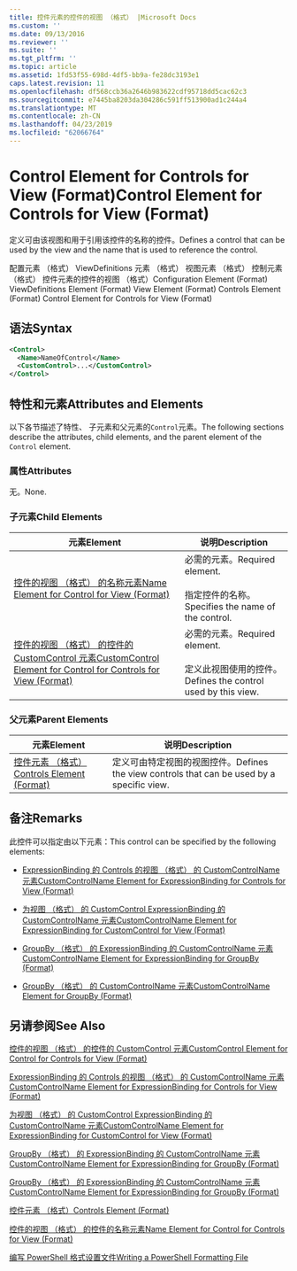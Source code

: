 ```yaml
---
title: 控件元素的控件的视图 （格式） |Microsoft Docs
ms.custom: ''
ms.date: 09/13/2016
ms.reviewer: ''
ms.suite: ''
ms.tgt_pltfrm: ''
ms.topic: article
ms.assetid: 1fd53f55-698d-4df5-bb9a-fe28dc3193e1
caps.latest.revision: 11
ms.openlocfilehash: df568ccb36a2646b983622cdf95718dd5cac62c3
ms.sourcegitcommit: e7445ba8203da304286c591ff513900ad1c244a4
ms.translationtype: MT
ms.contentlocale: zh-CN
ms.lasthandoff: 04/23/2019
ms.locfileid: "62066764"
---
```

# <a name="control-element-for-controls-for-view--format"></a><span data-ttu-id="d5e5c-102">Control Element for Controls for View (Format)</span><span class="sxs-lookup"><span data-stu-id="d5e5c-102">Control Element for Controls for View  (Format)</span></span>

<span data-ttu-id="d5e5c-103">定义可由该视图和用于引用该控件的名称的控件。</span><span class="sxs-lookup"><span data-stu-id="d5e5c-103">Defines a control that can be used by the view and the name that is used to reference the control.</span></span>

<span data-ttu-id="d5e5c-104">配置元素 （格式） ViewDefinitions 元素 （格式） 视图元素 （格式） 控制元素 （格式） 控件元素的控件的视图 （格式）</span><span class="sxs-lookup"><span data-stu-id="d5e5c-104">Configuration Element (Format) ViewDefinitions Element (Format) View Element (Format) Controls Element (Format) Control Element for Controls for View (Format)</span></span>

## <a name="syntax"></a><span data-ttu-id="d5e5c-105">语法</span><span class="sxs-lookup"><span data-stu-id="d5e5c-105">Syntax</span></span>

```xml
<Control>
  <Name>NameOfControl</Name>
  <CustomControl>...</CustomControl>
</Control>
```

## <a name="attributes-and-elements"></a><span data-ttu-id="d5e5c-106">特性和元素</span><span class="sxs-lookup"><span data-stu-id="d5e5c-106">Attributes and Elements</span></span>

<span data-ttu-id="d5e5c-107">以下各节描述了特性、 子元素和父元素的`Control`元素。</span><span class="sxs-lookup"><span data-stu-id="d5e5c-107">The following sections describe the attributes, child elements, and the parent element of the `Control` element.</span></span>

### <a name="attributes"></a><span data-ttu-id="d5e5c-108">属性</span><span class="sxs-lookup"><span data-stu-id="d5e5c-108">Attributes</span></span>

<span data-ttu-id="d5e5c-109">无。</span><span class="sxs-lookup"><span data-stu-id="d5e5c-109">None.</span></span>

### <a name="child-elements"></a><span data-ttu-id="d5e5c-110">子元素</span><span class="sxs-lookup"><span data-stu-id="d5e5c-110">Child Elements</span></span>

|<span data-ttu-id="d5e5c-111">元素</span><span class="sxs-lookup"><span data-stu-id="d5e5c-111">Element</span></span>|<span data-ttu-id="d5e5c-112">说明</span><span class="sxs-lookup"><span data-stu-id="d5e5c-112">Description</span></span>|
|-------------|-----------------|
|[<span data-ttu-id="d5e5c-113">控件的视图 （格式） 的名称元素</span><span class="sxs-lookup"><span data-stu-id="d5e5c-113">Name Element for Control for View (Format)</span></span>](./name-element-for-control-for-controls-for-view-format.md)|<span data-ttu-id="d5e5c-114">必需的元素。</span><span class="sxs-lookup"><span data-stu-id="d5e5c-114">Required element.</span></span><br /><br /> <span data-ttu-id="d5e5c-115">指定控件的名称。</span><span class="sxs-lookup"><span data-stu-id="d5e5c-115">Specifies the name of the control.</span></span>|
|[<span data-ttu-id="d5e5c-116">控件的视图 （格式） 的控件的 CustomControl 元素</span><span class="sxs-lookup"><span data-stu-id="d5e5c-116">CustomControl Element for Control for Controls for View (Format)</span></span>](./customcontrol-element-for-control-for-controls-for-view-format.md)|<span data-ttu-id="d5e5c-117">必需的元素。</span><span class="sxs-lookup"><span data-stu-id="d5e5c-117">Required element.</span></span><br /><br /> <span data-ttu-id="d5e5c-118">定义此视图使用的控件。</span><span class="sxs-lookup"><span data-stu-id="d5e5c-118">Defines the control used by this view.</span></span>|

### <a name="parent-elements"></a><span data-ttu-id="d5e5c-119">父元素</span><span class="sxs-lookup"><span data-stu-id="d5e5c-119">Parent Elements</span></span>

|<span data-ttu-id="d5e5c-120">元素</span><span class="sxs-lookup"><span data-stu-id="d5e5c-120">Element</span></span>|<span data-ttu-id="d5e5c-121">说明</span><span class="sxs-lookup"><span data-stu-id="d5e5c-121">Description</span></span>|
|-------------|-----------------|
|[<span data-ttu-id="d5e5c-122">控件元素 （格式）</span><span class="sxs-lookup"><span data-stu-id="d5e5c-122">Controls Element (Format)</span></span>](./controls-element-for-view-format.md)|<span data-ttu-id="d5e5c-123">定义可由特定视图的视图控件。</span><span class="sxs-lookup"><span data-stu-id="d5e5c-123">Defines the view controls that can be used by a specific view.</span></span>|

## <a name="remarks"></a><span data-ttu-id="d5e5c-124">备注</span><span class="sxs-lookup"><span data-stu-id="d5e5c-124">Remarks</span></span>

<span data-ttu-id="d5e5c-125">此控件可以指定由以下元素：</span><span class="sxs-lookup"><span data-stu-id="d5e5c-125">This control can be specified by the following elements:</span></span>

- [<span data-ttu-id="d5e5c-126">ExpressionBinding 的 Controls 的视图 （格式） 的 CustomControlName 元素</span><span class="sxs-lookup"><span data-stu-id="d5e5c-126">CustomControlName Element for ExpressionBinding for Controls for View (Format)</span></span>](./customcontrolname-element-for-expressionbinding-for-controls-for-view-format.md)

- [<span data-ttu-id="d5e5c-127">为视图 （格式） 的 CustomControl ExpressionBinding 的 CustomControlName 元素</span><span class="sxs-lookup"><span data-stu-id="d5e5c-127">CustomControlName Element for ExpressionBinding for CustomControl for View (Format)</span></span>](./customcontrolname-element-for-expressionbinding-for-customcontrol-for-view-format.md)

- [<span data-ttu-id="d5e5c-128">GroupBy （格式） 的 ExpressionBinding 的 CustomControlName 元素</span><span class="sxs-lookup"><span data-stu-id="d5e5c-128">CustomControlName Element for ExpressionBinding for GroupBy (Format)</span></span>](./customcontrolname-element-for-expressionbinding-for-groupby-format.md)

- [<span data-ttu-id="d5e5c-129">GroupBy （格式） 的 CustomControlName 元素</span><span class="sxs-lookup"><span data-stu-id="d5e5c-129">CustomControlName Element for GroupBy (Format)</span></span>](./customcontrolname-element-for-groupby-format.md)

## <a name="see-also"></a><span data-ttu-id="d5e5c-130">另请参阅</span><span class="sxs-lookup"><span data-stu-id="d5e5c-130">See Also</span></span>

[<span data-ttu-id="d5e5c-131">控件的视图 （格式） 的控件的 CustomControl 元素</span><span class="sxs-lookup"><span data-stu-id="d5e5c-131">CustomControl Element for Control for Controls for View (Format)</span></span>](./customcontrol-element-for-control-for-controls-for-view-format.md)

[<span data-ttu-id="d5e5c-132">ExpressionBinding 的 Controls 的视图 （格式） 的 CustomControlName 元素</span><span class="sxs-lookup"><span data-stu-id="d5e5c-132">CustomControlName Element for ExpressionBinding for Controls for View (Format)</span></span>](./customcontrolname-element-for-expressionbinding-for-controls-for-view-format.md)

[<span data-ttu-id="d5e5c-133">为视图 （格式） 的 CustomControl ExpressionBinding 的 CustomControlName 元素</span><span class="sxs-lookup"><span data-stu-id="d5e5c-133">CustomControlName Element for ExpressionBinding for CustomControl for View (Format)</span></span>](./customcontrolname-element-for-expressionbinding-for-customcontrol-for-view-format.md)

[<span data-ttu-id="d5e5c-134">GroupBy （格式） 的 ExpressionBinding 的 CustomControlName 元素</span><span class="sxs-lookup"><span data-stu-id="d5e5c-134">CustomControlName Element for ExpressionBinding for GroupBy (Format)</span></span>](./customcontrolname-element-for-expressionbinding-for-groupby-format.md)

[<span data-ttu-id="d5e5c-135">GroupBy （格式） 的 ExpressionBinding 的 CustomControlName 元素</span><span class="sxs-lookup"><span data-stu-id="d5e5c-135">CustomControlName Element for ExpressionBinding for GroupBy (Format)</span></span>](./customcontrolname-element-for-expressionbinding-for-groupby-format.md)

[<span data-ttu-id="d5e5c-136">控件元素 （格式）</span><span class="sxs-lookup"><span data-stu-id="d5e5c-136">Controls Element (Format)</span></span>](./controls-element-for-view-format.md)

[<span data-ttu-id="d5e5c-137">控件的视图 （格式） 的控件的名称元素</span><span class="sxs-lookup"><span data-stu-id="d5e5c-137">Name Element for Control for Controls for View (Format)</span></span>](./name-element-for-control-for-controls-for-view-format.md)

[<span data-ttu-id="d5e5c-138">编写 PowerShell 格式设置文件</span><span class="sxs-lookup"><span data-stu-id="d5e5c-138">Writing a PowerShell Formatting File</span></span>](./writing-a-powershell-formatting-file.md)
